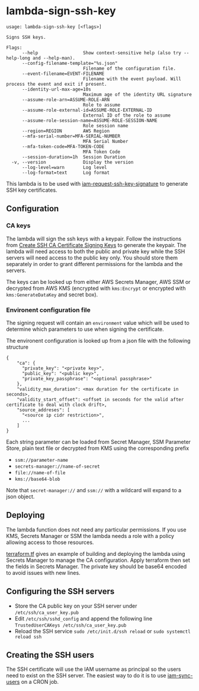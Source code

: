 # lambda-sign-ssh-key

```
usage: lambda-sign-ssh-key [<flags>]

Signs SSH keys.

Flags:
      --help                 Show context-sensitive help (also try --help-long and --help-man).
      --config-filename-template="%s.json"
                             Filename of the configuration file.
      --event-filename=EVENT-FILENAME
                             Filename with the event payload. Will process the event and exit if present.
      --identity-url-max-age=10s
                             Maximum age of the identity URL signature
      --assume-role-arn=ASSUME-ROLE-ARN
                             Role to assume
      --assume-role-external-id=ASSUME-ROLE-EXTERNAL-ID
                             External ID of the role to assume
      --assume-role-session-name=ASSUME-ROLE-SESSION-NAME
                             Role session name
      --region=REGION        AWS Region
      --mfa-serial-number=MFA-SERIAL-NUMBER
                             MFA Serial Number
      --mfa-token-code=MFA-TOKEN-CODE
                             MFA Token Code
      --session-duration=1h  Session Duration
  -v, --version              Display the version
      --log-level=warn       Log level
      --log-format=text      Log format
```

This lambda is to be used with [iam-request-ssh-key-signature](../../iam/request-ssh-key-signature) to generate
SSH key certificates.

## Configuration

### CA keys

The lambda will sign the ssh keys with a keypair. Follow the instructions from [Create SSH CA Certificate Signing Keys](https://access.redhat.com/documentation/en-us/red_hat_enterprise_linux/6/html/deployment_guide/sec-creating_ssh_ca_certificate_signing-keys)
to generate the keypair. The lambda will need access to both the public and private key while the SSH servers will need access to the public key only. You should
store them separately in order to grant different permissions for the lambda and the servers.

The keys can be looked up from either AWS Secrets Manager, AWS SSM or decrypted from AWS KMS (encrypted with `kms:Encrypt` or encrypted with `kms:GenerateDataKey` and secret box).

### Environent configuration file

The signing request will contain an `environment` value which will be used to determine which parameters to use when signing the certificate.

The environent configuration is looked up from a json file with the following structure

```
{
    "ca": {
      "private_key": "<private key>",
      "public_key": "<public key>",
      "private_key_passphrase": "<optional passphrase>"
    },
    "validity_max_duration": <max duration for the certificate in seconds>,
    "validity_start_offset": <offset in seconds for the valid after certificate to deal with clock drift>,
    "source_addreses": [
      "<source ip cidr restriction>",
      ...
    ]
}
```

Each string parameter can be loaded from Secret Manager, SSM Parameter Store, plain text file or decrypted from KMS using
the corresponding prefix

* `ssm://parameter-name`
* `secrets-manager://name-of-secret`
* `file://name-of-file`
* `kms://base64-blob`

Note that `secret-manager://` and `ssm://` with a wildcard will expand to a json object.

## Deploying

The lambda function does not need any particular permissions. If you use KMS, Secrets Manager or SSM the lambda needs
a role with a policy allowing access to those resources.

[terraform.tf](./terraform.tf) gives an example of building and deploying the lambda using Secrets Manager to manage the CA
configuration. Apply terraform then set the fields in Secrets Manager. The private key should be base64 encoded to avoid issues
with new lines.

## Configuring the SSH servers

* Store the CA public key on your SSH server under `/etc/ssh/ca_user_key.pub`
* Edit `/etc/ssh/sshd_config` and append the following line `TrustedUserCAKeys /etc/ssh/ca_user_key.pub`
* Reload the SSH service `sudo /etc/init.d/ssh reload` or `sudo systemctl reload ssh`

## Creating the SSH users

The SSH certificate will use the IAM username as principal so the users need to exist on the SSH server.
The easiest way to do it is to use [iam-sync-users](../sync-users) on a CRON job.
